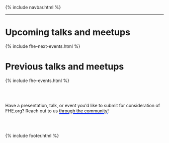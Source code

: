 {% include navbar.html %}
<hr />


# Upcoming talks and meetups

{% include fhe-next-events.html %}

# Previous talks and meetups

{% include fhe-events.html %}

<br><br>

Have a presentation, talk, or event you'd like to submit for consideration of FHE.org? Reach out to us <a href="https://fhe.org/fhe-community" style="text-decoration:none; color:#000000"><u style="text-decoration-color:#0040FF; text-decoration-thickness: 3px;">through the community</u></a>!

<br><br>


{% include footer.html %}
